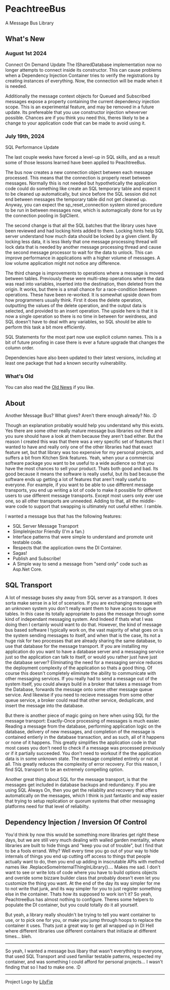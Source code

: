 # PeachtreeBus
A Message Bus Library

## What's New

### August 1st 2024
Connect On Demand Update
The ISharedDatabase implementation now no longer attempts to connect inside its constructor. This can cause problems when a Dependency Injection Container tries to verify the registrations by creating instances of everything. Now, the connection will be made when it is needed.

Additionally the message context objects for Queued and Subscribed messages expose a property containing the current dependency injection scope. This is an experimental feature, and may be removed in a future update. Its prefereable that you use constructor injection wheverver possible. Chances are if you think you need this, theres likely to be a change to your application code that can be made to avoid using it.

### July 19th, 2024
SQL Performance Update

The last couple weeks have forced a level-up in SQL skills, and as a result some of those lessons learned have been applied to PeachtreeBus.

The bus now creates a new connection object between each message processed. This means that the connection is properly reset between messages. Normally this is not needed but hypothetically the application code could do something like create an SQL temporary table and expect it to be cleaned up automatically, but since before the SQL session did not end between messages the temporary table did not get cleaned up. Anyway, you can expect the sp_reset_connection system stored procedure to be run in between messages now, which is automagically done for us by the connection pooling in SqlClient.

The second change is that all the SQL batches that the library uses have been reviewed and had locking hints added to them. Locking hints help SQL server understand how much data should be locked by a given client. By locking less data, it is less likely that one message processing thread will lock data that is needed by another message processing thread and cause the second message processor to wait for the data to unlock. This can improve performance in applications with a higher volume of messages. A low volume application might not notice any difference.

The third change is improvements to operations where a message is moved between tables. Previously these were multi-step operations where the data was read into variables, inserted into the destination, then deleted from the origin. It works, but there is a small chance for a race-condition between operations. These have been re-worked. It is somewhat upside down from how programmers usually think. First it does the delete operation, outputting the values of the delete operation, and the output data is selected, and provided to an insert operation. The upside here is that it is now a single operation so there is no time in between for weirdness, and SQL doesn't have to deal with any variables, so SQL should be able to perform this task a bit more efficiently.

SQL Statements for the most part now use explicit column names. This is a bit of future proofing in case there is ever a future upgrade that changes the column order.

Dependencies have also been updated to their latest versions, including at least one package that had a known security vulnerability.

### What's Old
You can also read the [Old News](WhatsOld.md) if you like.

## About

Another Message Bus? What gives? Aren't there enough already? No. :D

Though an explanation probably would help you understand why this exists. Yes there are some other really mature message bus libraries out there and you sure should have a look at them because they aren't bad either. But the reason I created this was that there was a very specific set of features that I wanted to have and really only one of the other libraries had that exact feature set, but that library was too expensive for my personal projects, and suffers a bit from Kitchen Sink features. Yeah, when your a commercial software package you want to be useful to a wide audience so that you have the most chances to sell your product. Thats both good and bad. Its good because it means the software is really useful, but its bad because the software ends up getting a lot of features that aren't really useful to everyone. For example, if you want to be able to use different message transports, you end up writing a lot of code to make it possible for different users to use different message transports. Except most users only ever use one, so all other transports are unneeded. Adding to that, all the middle-ware code to support that swapping is ultimately not useful either. I ramble.

I wanted a message bus that has the following features:
* SQL Server Message Transport
* SimpleInjector Friendly (I'm a fan.)
* Interface patterns that were simple to understand and promote unit testable code.
* Respects that the application owns the DI Container.
* Sagas!
* Publish and Subscribe!
* A Simple way to send a message from "send only" code such as Asp.Net Core.

## SQL Transport
A lot of message buses shy away from SQL server as a transport. It does sorta make sense in a lot of scenarios. If you are exchanging message with an unknown system you don't really want them to have access to queue tables. In this case its totally appropriate to pass the message through some kind of independant messaging system. And Indeed if thats what I was doing then I certainly would want to do that. However, the kind of message bus based software I typically work on, the vast majority of what goes on is the system sending messages to itself, and when that is the case, Its not a huge risk for two processes that are already sharing the same database, to use that database for the message transport. If you are installing my application do you want to have a database server and a messaging service just so the application can talk to itself, or would you rather just have just the database server? Eliminating the need for a messaging service reduces the deployment complexity of the application so thats a good thing. Of course this doesn't completely eliminate the ability to communicate with other messaging services. If you really had to send a message out of the system itself, you could always build in a broker that takes a message from the Database, forwards the message onto some other message queue service. And likewise if you need to recieve messages from some other queue service, a broker could read that other service, deduplicate, and insert the message into the database. 

But there is another piece of magic going on here when using SQL for the message transport: Exactly-Once processing of messages is much easier. Reading a message from the database, performing application logic on the database, delivery of new messages, and completion of the message is contained entierly in the database transaction, and as such, all of it happens or none of it happens. This greatly simplifies the application code in that most cases you don't need to check if a message was processed previously or if it partially succeeded. You don't need to workout if the the application data is in some unknown state. The message completed entirely or not at all. This greatly reduces the complexity of error recovery. For this reason, I find SQL transport to be an extremely compelling option.

Another great thing about SQL for the message transport, is that the messages get included in database backups and redundancy. If you are using SQL Always On, then you get the reliablity and recovery that offers automatically on the messages, which I think is just fantastic and way easier that trying to setup replication or quorum systems that other messaging platforms need for that level of reliabilty.

## Dependency Injection / Inversion Of Control
You'd think by now this would be something more libraries get right these days, but we are still very much dealing with walled garden mentality, where libraries are built to hide things and "keep you out of trouble", but I find that to be a fools errand. Why? Well every time you go out of your way to hide internals of things you end up cutting off access to things that people actually want to do, then you end up adding in inscrutable APIs with method names like .ReplaceSomeInternalThingInLibrary().... Makes me sad. I don't want to see or write lots of code where you have to build options objects and overide some bizzare builder class that probably doesn't even let you customize the thing you want. At the end of the day its way simpler for me to not write that junk, and its way simpler for you to just register something else in the container. Thats how its supposed to work isn't it? So yeah, PeachtreeBus has almost nothing to configure. Theres some helpers to populate the DI container, but you could totally do it all yourself. 

But yeah, a library really shouldn't be trying to tell you want container to use, or to pick one for you, or make you jump through hoops to replace the container it uses. Thats just a great way to get all wrapped up in DI Hell where different libraries use different containers that initiazie at different times... bleh.

***

So yeah, I wanted a message bus libary that wasn't everything to everyone, that used SQL Transport and used familiar testable patterns, respected my container, and was something I could afford for personal projects... I wasn't finding that so I had to make one. :D

***

Project Logo by [LilyFie](https://lilyfie.com/)
